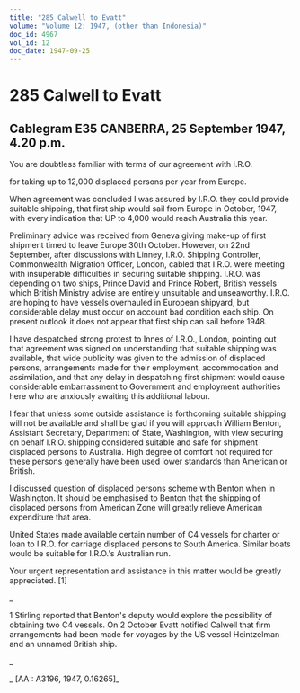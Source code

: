 ```yaml
---
title: "285 Calwell to Evatt"
volume: "Volume 12: 1947, (other than Indonesia)"
doc_id: 4967
vol_id: 12
doc_date: 1947-09-25
---
```


# 285 Calwell to Evatt

## Cablegram E35 CANBERRA, 25 September 1947, 4.20 p.m.

You are doubtless familiar with terms of our agreement with I.R.O.

for taking up to 12,000 displaced persons per year from Europe.

When agreement was concluded I was assured by I.R.O. they could provide suitable shipping, that first ship would sail from Europe in October, 1947, with every indication that UP to 4,000 would reach Australia this year.

Preliminary advice was received from Geneva giving make-up of first shipment timed to leave Europe 30th October. However, on 22nd September, after discussions with Linney, I.R.O. Shipping Controller, Commonwealth Migration Officer, London, cabled that I.R.O. were meeting with insuperable difficulties in securing suitable shipping. I.R.O. was depending on two ships, Prince David and Prince Robert, British vessels which British Ministry advise are entirely unsuitable and unseaworthy. I.R.O. are hoping to have vessels overhauled in European shipyard, but considerable delay must occur on account bad condition each ship. On present outlook it does not appear that first ship can sail before 1948.

I have despatched strong protest to Innes of I.R.O., London, pointing out that agreement was signed on understanding that suitable shipping was available, that wide publicity was given to the admission of displaced persons, arrangements made for their employment, accommodation and assimilation, and that any delay in despatching first shipment would cause considerable embarrassment to Government and employment authorities here who are anxiously awaiting this additional labour.

I fear that unless some outside assistance is forthcoming suitable shipping will not be available and shall be glad if you will approach William Benton, Assistant Secretary, Department of State, Washington, with view securing on behalf I.R.O. shipping considered suitable and safe for shipment displaced persons to Australia. High degree of comfort not required for these persons generally have been used lower standards than American or British.

I discussed question of displaced persons scheme with Benton when in Washington. It should be emphasised to Benton that the shipping of displaced persons from American Zone will greatly relieve American expenditure that area.

United States made available certain number of C4 vessels for charter or loan to I.R.O. for carriage displaced persons to South America. Similar boats would be suitable for I.R.O.'s Australian run.

Your urgent representation and assistance in this matter would be greatly appreciated. [1]

_

1 Stirling reported that Benton's deputy would explore the possibility of obtaining two C4 vessels. On 2 October Evatt notified Calwell that firm arrangements had been made for voyages by the US vessel Heintzelman and an unnamed British ship.

_

_ [AA : A3196, 1947, 0.16265]_

